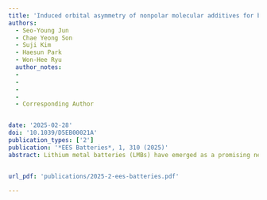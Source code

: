 ```yaml
---
title: 'Induced orbital asymmetry of nonpolar molecular additives for boosted rapid operating performance in lithium metal batteries'
authors:
  - Seo-Young Jun
  - Chae Yeong Son
  - Suji Kim
  - Haesun Park
  - Won-Hee Ryu
  author_notes:
  - 
  - 
  - 
  - 
  - Corresponding Author


date: '2025-02-28'
doi: '10.1039/D5EB00021A'
publication_types: ['2']
publication: '*EES Batteries*, 1, 310 (2025)'
abstract: Lithium metal batteries (LMBs) have emerged as a promising next-generation energy storage solution owing to their high energy density; however, the uncontrolled growth and short circuits of lithium dendrites on lithium metal anodes result in short lifespans and severe safety concerns. In this study, we introduced highly polarizable and nonpolar molecular additives into the electrolyte to stabilize the lithium metal anode surface, emphasizing the role of the induced dipole effects in these molecules. Specifically, we compared the effects of benzene and anthracene additives, both nonpolar molecules with different polarizabilities, on the performance of LMBs. Our findings reveal that larger and more polarizable anthracene molecules flatten the lithium metal surface and significantly enhance the cycling stability under high current densities, even up to 10 mA cm−2. The crystalline orientation of lithium metal was controlled along the planar (110) direction, and a durable solid electrolyte interface layer was formed owing to the active surface coordination of the highly polarizable anthracene. This study underscores the pivotal influence of molecular polarizability in guiding the design of electrolyte additives. It paves the way for developing long-lasting and high-performance LMBs.


url_pdf: 'publications/2025-2-ees-batteries.pdf'

---
```



<!--- Supplementary notes can be added here, including [code and math](https://wowchemy.com/docs/content/writing-markdown-latex/). --->